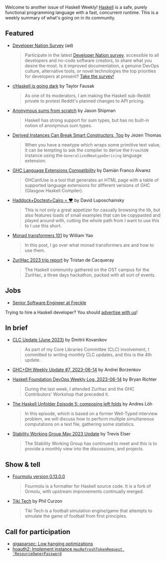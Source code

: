 Welcome to another issue of Haskell Weekly!
[Haskell](https://www.haskell.org) is a safe, purely functional programming language with a fast, concurrent runtime.
This is a weekly summary of what's going on in its community.

## Featured

<!-- Runs on 2023-06-15, 2023-06-22, 2023-07-06 & 2023-07-13. -->
- [Developer Nation Survey](https://www.developereconomics.net/?member_id=haskell&utm_medium=nl_1) (ad)
  > Participate in the latest [Developer Nation survey](https://www.developereconomics.net/?member_id=haskell&utm_medium=nl_1), accessible to all developers and no-code software creators, to share what you desire the most. Is it improved documentation, a genuine DevOps culture, alternative tools, or novel technologies the top priorities for developers at present? [Take the survey!](https://www.developereconomics.net/?member_id=haskell&utm_medium=nl_1)

- [r/Haskell is going dark](https://discourse.haskell.org/t/r-haskell-is-going-dark/6405?u=taylorfausak) by Taylor Fausak
  > As one of its moderators, I am making the Haskell sub-Reddit private to protest Reddit's planned changes to API pricing.

- [Anonymous sums from scratch](https://jship.github.io/posts/2023-06-11-anonymous-sums-from-scratch/) by Jason Shipman
  > Haskell has strong support for sum types, but has no built-in notion of anonymous sum types.

- [Derived Instances Can Break Smart Constructors, Too](https://jezenthomas.com/2023/06/derived-instances-can-break-smart-constructors/) by Jezen Thomas
  > When you have a newtype which wraps some primitive text value, it can be tempting to ask the compiler to derive the `FromJSON` instance using the `GeneralizedNewtypeDeriving` language extension.

- [GHC Language Extensions Compatibility](https://ghcaniuse.damianfral.com) by Damián Franco Álvarez
  > GHCanIUse is a tool that generates an HTML page with a table of supported language extensions for different versions of GHC (Glasgow Haskell Compiler).

- [Haddock+Doctest+Cairo = ♥](https://github.com/quchen/articles/blob/9a780a19a86c87192816340ddc856e8a396f40c2/2023-06-12%20Haddock%2BDoctest%2BCairo.md) by David Luposchainsky
  > This is not only a great appetizer for casually browsing the lib, but also features loads of small examples that can be copypasted and played around with, cutting the whole path from I want to use this to I use this short.

- [Monad transformers 101](https://www.williamyaoh.com/posts/2023-06-10-monad-transformers-101.html) by William Yao
  > In this post, I go over what monad transformers are and how to use them.

- [ZuriHac 2023 trip report](https://tristancacqueray.github.io/blog/zurihac2023) by Tristan de Cacqueray
  > The Haskell community gathered on the OST campus for the ZuriHac, a three days hackathon, packed with all sort of events.

## Jobs

- [Senior Software Engineer at Freckle](https://jobs.smartrecruiters.com/Renaissance/743999910649183-senior-software-engineer-haskell)

Trying to hire a Haskell developer?
You should [advertise with us](https://haskellweekly.news/advertising.html)!

## In brief

- [CLC Update (June 2023)](https://discourse.haskell.org/t/clc-update-june-2023/6395?u=taylorfausak) by Dmitrii Kovanikov
  > As part of my Core Libraries Committee (CLC) involvement, I committed to writing monthly CLC updates, and this is the 4th update.

- [GHC+DH Weekly Update #7, 2023-06-14](https://discourse.haskell.org/t/ghc-dh-weekly-update-7-2023-06-14/6444?u=taylorfausak) by Andrei Borzenkov

- [Haskell Foundation DevOps Weekly Log, 2023-06-14](https://discourse.haskell.org/t/haskell-foundation-devops-weekly-log-2023-06-14/6445?u=taylorfausak) by Bryan Richter
  > During the last week, I attended Zurihac and the GHC Contributors' Workshop that preceded it.

- [The Haskell Unfolder Episode 5: composing left folds](https://discourse.haskell.org/t/the-haskell-unfolder-episode-5-composing-left-folds/6441?u=taylorfausak) by Andres Löh
  > In this episode, which is based on a former Well-Typed interview problem, we will discuss how to perform multiple simultaneous computations on a text file, gathering some statistics.

- [Stability Working Group May 2023 Update](https://discourse.haskell.org/t/stability-working-group-may-2023-update/6398?u=taylorfausak) by Trevis Elser
  > The Stability Working Group has continued to meet and this is to provide a monthly view into the discussions, and projects.

## Show & tell

- [Fourmolu version 0.13.0.0](https://github.com/fourmolu/fourmolu/releases/tag/v0.13.0.0)
  > Fourmolu is a formatter for Haskell source code. It is a fork of Ormolu, with upstream improvements continually merged.

- [Tiki Tech](https://github.com/TheInnerLight/tiki-tech/tree/a191ebab634696b6fe483fd215e8627dae5654d6) by Phil Curzon
  > Tiki Tech is a football simulation engine/game that attempts to simulate the game of football from first principles.

## Call for participation

- [gigaparsec: Low hanging optimizations](https://github.com/noughtmare/gigaparsec/issues/7)
- [hoauth2: Implement instance `HasRefreshTokenRequest 'ResourceOwnerPassword`](https://github.com/freizl/hoauth2/issues/190)
